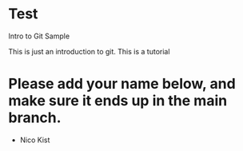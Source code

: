 # Test
Intro to Git Sample 

This is just an introduction to git. This is a tutorial


# Please add your name below, and make sure it ends up in the main branch.
- Nico Kist